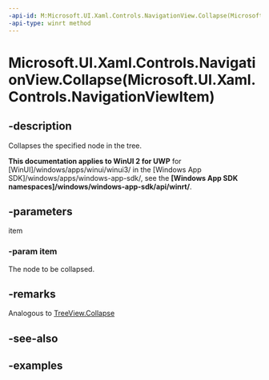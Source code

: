 ```yaml
---
-api-id: M:Microsoft.UI.Xaml.Controls.NavigationView.Collapse(Microsoft.UI.Xaml.Controls.NavigationViewItem)
-api-type: winrt method
---
```


# Microsoft.UI.Xaml.Controls.NavigationView.Collapse(Microsoft.UI.Xaml.Controls.NavigationViewItem)

<!--
public void Collapse (Microsoft.UI.Xaml.Controls.NavigationViewItem item);
-->


## -description
Collapses the specified node in the tree.

**This documentation applies to WinUI 2 for UWP** for [WinUI]/windows/apps/winui/winui3/ in the [Windows App SDK]/windows/apps/windows-app-sdk/, see the **[Windows App SDK namespaces]/windows/windows-app-sdk/api/winrt/**.

## -parameters
item

### -param item
The node to be collapsed.

## -remarks

Analogous to [TreeView.Collapse](https://docs.microsoft.com/windows/winui/api/microsoft.UI.Xaml.Controls.TreeView.Collapse)

## -see-also

## -examples
